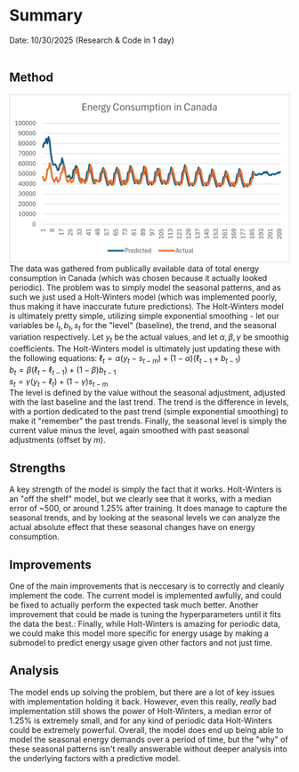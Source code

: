 # Summary
Date: 10/30/2025 (Research & Code in 1 day)
<br>
<br>

## Method
![Results](Picture2.jpg)<br>
The data was gathered from publically available data of total energy consumption in Canada (which was chosen because it actually looked periodic). The problem was to simply model the seasonal patterns, and as such we just used a Holt-Winters model (which was implemented poorly, thus making it have inaccurate future predictions).
The Holt-Winters model is ultimately pretty simple, utilizing simple exponential smoothing - let our variables be $l_t,b_t,s_t$ for the "level" (baseline), the trend, and the seasonal variation respectively. Let $y_t$ be the actual values, and let $\alpha,\beta,\gamma$ be smoothig coefficients. The Holt-Winters model is ultimately just updating these with the following equations:
$\ell_t = \alpha (y_t - s_{t-m}) + (1 - \alpha)(\ell_{t-1} + b_{t-1})$<br>
$b_t = \beta (\ell_t - \ell_{t-1}) + (1 - \beta)b_{t-1}$<br>
$s_t = \gamma (y_t - \ell_t) + (1 - \gamma)s_{t-m}$<br>
The level is defined by the value without the seasonal adjustment, adjusted with the last baseline and the last trend.
The trend is the difference in levels, with a portion dedicated to the past trend (simple exponential smoothing) to make it "remember" the past trends. Finally, the seasonal level is simply the current value minus the level, again smoothed with past seasonal adjustments (offset by $m$).

## Strengths
A key strength of the model is simply the fact that it works. Holt-Winters is an "off the shelf" model, but we clearly see that it works, with a median error of ~500, or around 1.25% after training. It does manage to capture the seasonal trends, and by looking at the seasonal levels we can analyze the actual absolute effect that these seasonal changes have on energy consumption. 

## Improvements
One of the main improvements that is neccesary is to correctly and cleanly implement the code. The current model is implemented awfully, and could be fixed to actually perform the expected task much better. Another improvement that could be made is tuning the hyperparameters until it fits the data the best.:
Finally, while Holt-Winters is amazing for periodic data, we could make this model more specific for energy usage by making a submodel to predict energy usage given other factors and not just time.

## Analysis
The model ends up solving the problem, but there are a lot of key issues with implementation holding it back.
However, even this really, *really* bad implementation still shows the power of Holt-Winters, a median error of 1.25% is extremely small, and for any kind of periodic data Holt-Winters could be extremely powerful. Overall, the model does end up being able to model the seasonal energy demands over a period of time, but the "why" of these seasonal patterns isn't really answerable without deeper analysis into the underlying factors with a predictive model.
